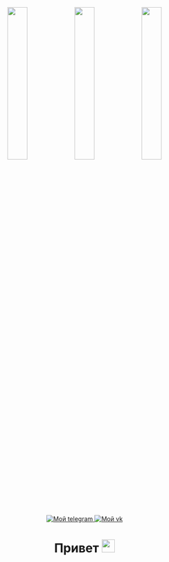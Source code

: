 <div id="header" align="center">
  <img src="https://media.giphy.com/media/R03zWv5p1oNSQd91EP/giphy.gif" width="30%"  />
  <img src="https://media.giphy.com/media/uB86ZyWQsnFSGYe2sA/giphy.gif" width="30%" />
  <img src="https://media.giphy.com/media/765ccrAiB0g9z6EApL/giphy.gif" width="30%" />
</div>
<div id="badges" align="center">
  <a href="https://t.me/vigolajnen" target="_blank">
    <img src="https://img.shields.io/badge/Telegram-blue?style=for-the-badge&logo=Telegram&logoColor=white" alt="Мой telegram"/>
  </a>
  <a href="https://vk.com/id8648491" target="_blank">
    <img src="https://img.shields.io/badge/Vkontakte-blue?style=for-the-badge&logo=vk&logoColor=white" alt="Мой vk"/>
  </a>
</div>
<div align="center">
  <img src="https://komarev.com/ghpvc/?username=vigolajnen&style=flat-square&color=blue" alt=""/>
</div>
<h1 align="center">
  Привет
  <img src="https://media.giphy.com/media/hvRJCLFzcasrR4ia7z/giphy.gif" width="30px"/>
</h1>
